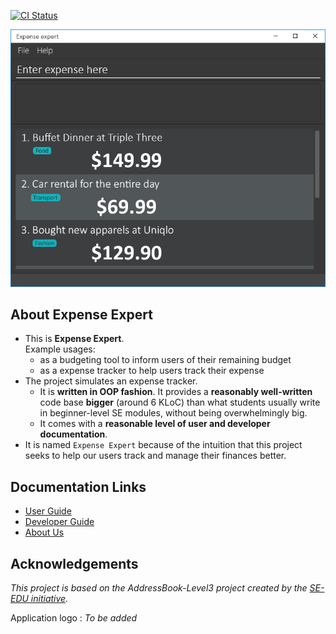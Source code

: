 [![CI Status](https://github.com/AY2122S2-CS2103T-W09-3/tp/workflows/Java%20CI/badge.svg)](https://github.com/AY2122S2-CS2103T-W09-3/tp/actions)

![Ui](docs/images/Ui.png)

## About Expense Expert

- This is **Expense Expert**.<br>
  Example usages:
  - as a budgeting tool to inform users of their remaining budget
  - as a expense tracker to help users track their expense
- The project simulates an expense tracker.
  - It is **written in OOP fashion**. It provides a **reasonably well-written** code base **bigger** (around 6 KLoC) than what students usually write in beginner-level SE modules, without being overwhelmingly big.
  - It comes with a **reasonable level of user and developer documentation**.
- It is named `Expense Expert` because of the intuition that this project seeks to help our users track and manage their finances better.

## Documentation Links

* [User Guide](docs/UserGuide.md)
* [Developer Guide](docs/DeveloperGuide.md)
* [About Us](docs/AboutUs.md)

## Acknowledgements

_This project is based on the AddressBook-Level3 project created by the [SE-EDU initiative](https://se-education.org)._
 
Application logo : _To be added_
